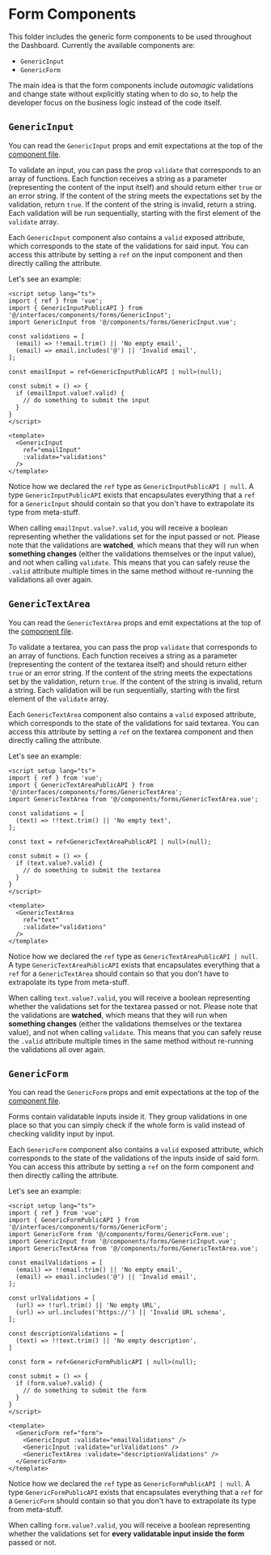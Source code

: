 # Form Components

This folder includes the generic form components to be used throughout the Dashboard. Currently the available components are:

- `GenericInput`
- `GenericForm`

The main idea is that the form components include _automagic_ validations and change state without explicitly stating when to do so, to help the developer focus on the business logic instead of the code itself.

## `GenericInput`

You can read the `GenericInput` props and emit expectations at the top of the [component file](./GenericInput.vue).

To validate an input, you can pass the prop `validate` that corresponds to an array of functions. Each function receives a string as a parameter (representing the content of the input itself) and should return either `true` or an error string. If the content of the string meets the expectations set by the validation, return `true`. If the content of the string is invalid, return a string. Each validation will be run sequentially, starting with the first element of the `validate` array.

Each `GenericInput` component also contains a `valid` exposed attribute, which corresponds to the state of the validations for said input. You can access this attribute by setting a `ref` on the input component and then directly calling the attribute.

Let's see an example:

```vue
<script setup lang="ts">
import { ref } from 'vue';
import { GenericInputPublicAPI } from '@/interfaces/components/forms/GenericInput';
import GenericInput from '@/components/forms/GenericInput.vue';

const validations = [
  (email) => !!email.trim() || 'No empty email',
  (email) => email.includes('@') || 'Invalid email',
];

const emailInput = ref<GenericInputPublicAPI | null>(null);

const submit = () => {
  if (emailInput.value?.valid) {
    // do something to submit the input
  }
}
</script>

<template>
  <GenericInput
    ref="emailInput"
    :validate="validations"
  />
</template>
```

Notice how we declared the `ref` type as `GenericInputPublicAPI | null`. A type `GenericInputPublicAPI` exists that encapsulates everything that a `ref` for a `GenericInput` should contain so that you don't have to extrapolate its type from meta-stuff.

When calling `emailInput.value?.valid`, you will receive a boolean representing whether the validations set for the input passed or not. Please note that the validations are **watched**, which means that they will run when **something changes** (either the validations themselves or the input value), and not when calling `validate`. This means that you can safely reuse the `.valid` attribute multiple times in the same method without re-running the validations all over again.

## `GenericTextArea`

You can read the `GenericTextArea` props and emit expectations at the top of the [component file](./GenericTextArea.vue).

To validate a textarea, you can pass the prop `validate` that corresponds to an array of functions. Each function receives a string as a parameter (representing the content of the textarea itself) and should return either `true` or an error string. If the content of the string meets the expectations set by the validation, return `true`. If the content of the string is invalid, return a string. Each validation will be run sequentially, starting with the first element of the `validate` array.

Each `GenericTextArea` component also contains a `valid` exposed attribute, which corresponds to the state of the validations for said textarea. You can access this attribute by setting a `ref` on the textarea component and then directly calling the attribute.

Let's see an example:

```vue
<script setup lang="ts">
import { ref } from 'vue';
import { GenericTextAreaPublicAPI } from '@/interfaces/components/forms/GenericTextArea';
import GenericTextArea from '@/components/forms/GenericTextArea.vue';

const validations = [
  (text) => !!text.trim() || 'No empty text',
];

const text = ref<GenericTextAreaPublicAPI | null>(null);

const submit = () => {
  if (text.value?.valid) {
    // do something to submit the textarea
  }
}
</script>

<template>
  <GenericTextArea
    ref="text"
    :validate="validations"
  />
</template>
```

Notice how we declared the `ref` type as `GenericTextAreaPublicAPI | null`. A type `GenericTextAreaPublicAPI` exists that encapsulates everything that a `ref` for a `GenericTextArea` should contain so that you don't have to extrapolate its type from meta-stuff.

When calling `text.value?.valid`, you will receive a boolean representing whether the validations set for the textarea passed or not. Please note that the validations are **watched**, which means that they will run when **something changes** (either the validations themselves or the textarea value), and not when calling `validate`. This means that you can safely reuse the `.valid` attribute multiple times in the same method without re-running the validations all over again.

## `GenericForm`

You can read the `GenericForm` props and emit expectations at the top of the [component file](./GenericForm.vue).

Forms contain validatable inputs inside it. They group validations in one place so that you can simply check if the whole form is valid instead of checking validity input by input.

Each `GenericForm` component also contains a `valid` exposed attribute, which corresponds to the state of the validations of the inputs inside of said form. You can access this attribute by setting a `ref` on the form component and then directly calling the attribute.

Let's see an example:

```vue
<script setup lang="ts">
import { ref } from 'vue';
import { GenericFormPublicAPI } from '@/interfaces/components/forms/GenericForm';
import GenericForm from '@/components/forms/GenericForm.vue';
import GenericInput from '@/components/forms/GenericInput.vue';
import GenericTextArea from '@/components/forms/GenericTextArea.vue';

const emailValidations = [
  (email) => !!email.trim() || 'No empty email',
  (email) => email.includes('@') || 'Invalid email',
];

const urlValidations = [
  (url) => !!url.trim() || 'No empty URL',
  (url) => url.includes('https://') || 'Invalid URL schema',
];

const descriptionValidations = [
  (text) => !!text.trim() || 'No empty description',
]

const form = ref<GenericFormPublicAPI | null>(null);

const submit = () => {
  if (form.value?.valid) {
    // do something to submit the form
  }
}
</script>

<template>
  <GenericForm ref="form">
    <GenericInput :validate="emailValidations" />
    <GenericInput :validate="urlValidations" />
    <GenericTextArea :validate="descriptionValidations" />
  </GenericForm>
</template>
```

Notice how we declared the `ref` type as `GenericFormPublicAPI | null`. A type `GenericFormPublicAPI` exists that encapsulates everything that a `ref` for a `GenericForm` should contain so that you don't have to extrapolate its type from meta-stuff.

When calling `form.value?.valid`, you will receive a boolean representing whether the validations set for **every validatable input inside the form** passed or not.
